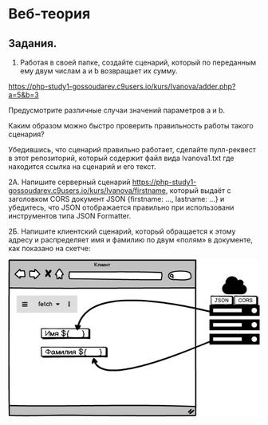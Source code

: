 # Веб-теория

Задания.
---

1. Работая в своей папке, создайте сценарий, который по переданным ему двум числам a и b возвращает их сумму.

https://php-study1-gossoudarev.c9users.io/kurs/Ivanova/adder.php?a=5&b=3

Предусмотрите различные случаи значений параметров a и b.

Каким образом можно быстро проверить правильность работы такого сценария?

Убедившись, что сценарий правильно работает, сделайте пулл-реквест в этот репозиторий, который содержит файл  вида Ivanova1.txt где находится ссылка на сценарий и его текст.

2А. Напишите серверный сценарий https://php-study1-gossoudarev.c9users.io/kurs/Ivanova/firstname, который выдаёт с заголовком CORS документ  JSON {firstname: …, lastname: …} и убедитесь, что JSON отображается правильно при использовани инструментов типа JSON Formatter.

2Б. Напишите клиентский сценарий, который обращается к этому адресу и распределяет имя и фамилию по двум «полям» в документе, как показано на скетче:

![alt scheme](images/php2.png "Начало работы")
